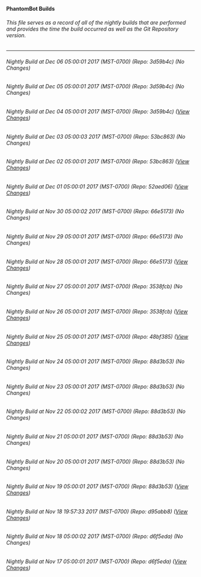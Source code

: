**PhantomBot Builds**

###### This file serves as a record of all of the nightly builds that are performed and provides the time the build occurred as well as the Git Repository version.
-------------------------------------------------------------------------------------------------------------
###### Nightly Build at Dec 06 05:00:01 2017 (MST-0700) (Repo: 3d59b4c) (No Changes)
###### Nightly Build at Dec 05 05:00:01 2017 (MST-0700) (Repo: 3d59b4c) (No Changes)
###### Nightly Build at Dec 04 05:00:01 2017 (MST-0700) (Repo: 3d59b4c) ([View Changes](https://github.com/PhantomBot/PhantomBot/compare/53bc863...3d59b4c))
###### Nightly Build at Dec 03 05:00:03 2017 (MST-0700) (Repo: 53bc863) (No Changes)
###### Nightly Build at Dec 02 05:00:01 2017 (MST-0700) (Repo: 53bc863) ([View Changes](https://github.com/PhantomBot/PhantomBot/compare/52aed06...53bc863))
###### Nightly Build at Dec 01 05:00:01 2017 (MST-0700) (Repo: 52aed06) ([View Changes](https://github.com/PhantomBot/PhantomBot/compare/66e5173...52aed06))
###### Nightly Build at Nov 30 05:00:02 2017 (MST-0700) (Repo: 66e5173) (No Changes)
###### Nightly Build at Nov 29 05:00:01 2017 (MST-0700) (Repo: 66e5173) (No Changes)
###### Nightly Build at Nov 28 05:00:01 2017 (MST-0700) (Repo: 66e5173) ([View Changes](https://github.com/PhantomBot/PhantomBot/compare/3538fcb...66e5173))
###### Nightly Build at Nov 27 05:00:01 2017 (MST-0700) (Repo: 3538fcb) (No Changes)
###### Nightly Build at Nov 26 05:00:01 2017 (MST-0700) (Repo: 3538fcb) ([View Changes](https://github.com/PhantomBot/PhantomBot/compare/48bf385...3538fcb))
###### Nightly Build at Nov 25 05:00:01 2017 (MST-0700) (Repo: 48bf385) ([View Changes](https://github.com/PhantomBot/PhantomBot/compare/88d3b53...48bf385))
###### Nightly Build at Nov 24 05:00:01 2017 (MST-0700) (Repo: 88d3b53) (No Changes)
###### Nightly Build at Nov 23 05:00:01 2017 (MST-0700) (Repo: 88d3b53) (No Changes)
###### Nightly Build at Nov 22 05:00:02 2017 (MST-0700) (Repo: 88d3b53) (No Changes)
###### Nightly Build at Nov 21 05:00:01 2017 (MST-0700) (Repo: 88d3b53) (No Changes)
###### Nightly Build at Nov 20 05:00:01 2017 (MST-0700) (Repo: 88d3b53) (No Changes)
###### Nightly Build at Nov 19 05:00:01 2017 (MST-0700) (Repo: 88d3b53) ([View Changes](https://github.com/PhantomBot/PhantomBot/compare/d95abb8...88d3b53))
###### Nightly Build at Nov 18 19:57:33 2017 (MST-0700) (Repo: d95abb8) ([View Changes](https://github.com/PhantomBot/PhantomBot/compare/d6f5eda...d95abb8))
###### Nightly Build at Nov 18 05:00:02 2017 (MST-0700) (Repo: d6f5eda) (No Changes)
###### Nightly Build at Nov 17 05:00:01 2017 (MST-0700) (Repo: d6f5eda) ([View Changes](https://github.com/PhantomBot/PhantomBot/compare/88d3cf6...d6f5eda))
